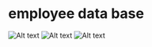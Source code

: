 # employee data base

![Alt text](https://thumb.cloud.mail.ru/weblink/thumb/xw1/fs3E/rkeRTsybE)
![Alt text](https://thumb.cloud.mail.ru/weblink/thumb/xw1/FXdM/kSs4X6E11)
![Alt text](https://thumb.cloud.mail.ru/weblink/thumb/xw1/rgEk/5EercLeKy)
